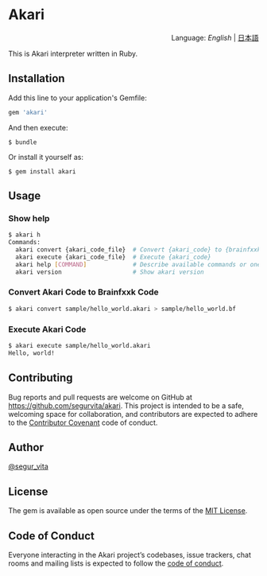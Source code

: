 # Akari
<div style="text-align:right">Language: <i>English</i> | <a href="README_JA.md">日本語</a></div>

This is Akari interpreter written in Ruby.



## Installation

Add this line to your application's Gemfile:

```ruby
gem 'akari'
```

And then execute:

    $ bundle

Or install it yourself as:

    $ gem install akari



## Usage

### Show help

```bash
$ akari h
Commands:
  akari convert {akari_code_file}  # Convert {akari_code} to {brainfxxk_code}
  akari execute {akari_code_file}  # Execute {akari_code}
  akari help [COMMAND]             # Describe available commands or one speci...
  akari version                    # Show akari version
```

### Convert Akari Code to Brainfxxk Code

```bash
$ akari convert sample/hello_world.akari > sample/hello_world.bf
```

### Execute Akari Code

```bash
$ akari execute sample/hello_world.akari
Hello, world!
```



## Contributing

Bug reports and pull requests are welcome on GitHub at https://github.com/segurvita/akari. This project is intended to be a safe, welcoming space for collaboration, and contributors are expected to adhere to the [Contributor Covenant](http://contributor-covenant.org) code of conduct.



## Author

[@segur_vita](https://twitter.com/segur_vita)



## License

The gem is available as open source under the terms of the [MIT License](https://opensource.org/licenses/MIT).



## Code of Conduct

Everyone interacting in the Akari project’s codebases, issue trackers, chat rooms and mailing lists is expected to follow the [code of conduct](https://github.com/[USERNAME]/akari/blob/master/CODE_OF_CONDUCT.md).
